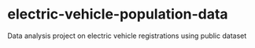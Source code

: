 # electric-vehicle-population-data
Data analysis project on electric vehicle registrations using public dataset

